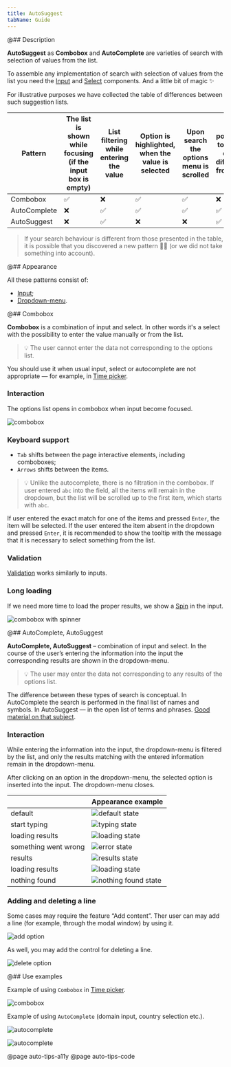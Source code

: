 ```yaml
---
title: AutoSuggest
tabName: Guide
---
```


@## Description

**AutoSuggest** as **Combobox** and **AutoComplete** are varieties of search with selection of values from the list.

To assemble any implementation of search with selection of values from the list you need the [Input](/components/input/) and [Select](/components/select/) components. And a little bit of magic ✨

For illustrative purposes we have collected the table of differences between such suggestion lists.

| Pattern      | The list is shown while focusing (if the input box is empty) | List filtering while entering the value | Option is highlighted, when the value is selected | Upon search the options menu is scrolled | It's possible to input data different from the list |
| ------------ | ------------------------------------------------------------ | --------------------------------------- | ------------------------------------------------- | ---------------------------------------- | --------------------------------------------------- |
| Combobox     | ✅                                                           | ❌                                      | ✅                                                | ✅                                       | ❌                                                  |
| AutoComplete | ❌                                                           | ✅                                      | ✅                                                | ✅                                       | ✅                                                  |
| AutoSuggest  | ❌                                                           | ✅                                      | ❌                                                | ❌                                       | ✅                                                  |

> If your search behaviour is different from those presented in the table, it is possible that you discovered a new pattern 🕺🏻 (or we did not take something into account).

@## Appearance

All these patterns consist of:

- [Input](/components/input/);
- [Dropdown-menu](/components/dropdown-menu/).

@## Combobox

**Combobox** is a combination of input and select. In other words it's a select with the possibility to enter the value manually or from the list.

> 💡 The user cannot enter the data not corresponding to the options list.

You should use it when usual input, select or autocomplete are not appropriate — for example, in [Time picker](/components/time-picker/).

### Interaction

The options list opens in combobox when input become focused.

![combobox](static/combobox-example.png)

### Keyboard support

- `Tab` shifts between the page interactive elements, including comboboxes;
- `Arrows` shifts between the items.

> 💡 Unlike the autocomplete, there is no filtration in the combobox. If user entered `abc` into the field, all the items will remain in the dropdown, but the list will be scrolled up to the first item, which starts with `abc`.

If user entered the exact match for one of the items and pressed `Enter`, the item will be selected. If the user entered the item absent in the dropdown and pressed `Enter`, it is recommended to show the tooltip with the message that it is necessary to select something from the list.

### Validation

[Validation](/patterns/validation-form/) works similarly to inputs.

### Long loading

If we need more time to load the proper results, we show a [Spin](/components/spin/) in the input.

![combobox with spinner](static/spinner.png)

@## AutoComplete, AutoSuggest

**AutoComplete, AutoSuggest** – combination of input and select. In the course of the user’s entering the information into the input the corresponding results are shown in the dropdown-menu.

> 💡 The user may enter the data not corresponding to any results of the options list.

The difference between these types of search is conceptual. In AutoComplete the search is performed in the final list of names and symbols. In AutoSuggest — in the open list of terms and phrases. [Good material on that subject](https://uxmag.com/articles/designing-search-as-you-type-suggestions).

### Interaction

While entering the information into the input, the dropdown-menu is filtered by the list, and only the results matching with the entered information remain in the dropdown-menu.

After clicking on an option in the dropdown-menu, the selected option is inserted into the input. The dropdown-menu closes.

|                      | Appearance example                               |
| -------------------- | ------------------------------------------------ |
| default              | ![default state](static/default.png)             |
| start typing         | ![typing state](static/start.png)                |
| loading results      | ![loading state](static/loading-1.png)           |
| something went wrong | ![error state](static/error.png)                 |
| results              | ![results state](static/results.png)             |
| loading results      | ![loading state](static/loading-2.png)           |
| nothing found        | ![nothing found state](static/nothing-found.png) |

### Adding and deleting a line

Some cases may require the feature “Add content”. Ther user can may add a line (for example, through the modal window) by using it.

![add option](static/auto-tips-add.png)

As well, you may add the control for deleting a line.

![delete option](static/auto-tips-delete.png)

@## Use examples

Example of using `Combobox` in [Time picker](http://i.semrush.com/components/time-picker/).

![combobox](static/combobox.png)

Example of using `AutoComplete` (domain input, country selection etc.).

![autocomplete](static/autocomplete-2.png)

![autocomplete](static/autocomplete.png)

@page auto-tips-a11y
@page auto-tips-code
